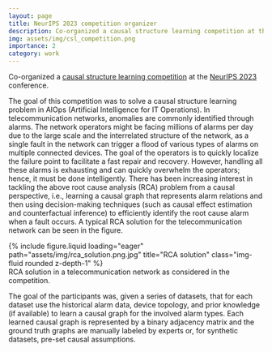 ```yaml
---
layout: page
title: NeurIPS 2023 competition organizer
description: Co-organized a causal structure learning competition at the NeurIPS 2023 conference.
img: assets/img/csl_competition.png
importance: 2
category: work
---
```


Co-organized a [causal structure learning competition](https://gcastle-hub.github.io/csl-competition/) at the [NeurIPS 2023](https://nips.cc/virtual/2023/competition/66582) conference.

The goal of this competition was to solve a causal structure learning problem in AIOps (Artificial Intelligence for IT Operations). In telecommunication networks, anomalies are commonly identified through alarms. The network operators might be facing millions of alarms per day due to the large scale and the interrelated structure of the network, as a single fault in the network can trigger a flood of various types of alarms on multiple connected devices. The goal of the operators is to quickly localize the failure point to facilitate a fast repair and recovery. However, handling all these alarms is exhausting and can quickly overwhelm the operators; hence, it must be done intelligently. There has been increasing interest in tackling the above root cause analysis (RCA) problem from a causal perspective, i.e., learning a causal graph that represents alarm relations and then using decision-making techniques (such as causal effect estimation and counterfactual inference) to efficiently identify the root cause alarm when a fault occurs. A typical RCA solution for the telecommunication network can be seen in the figure.


<div class="row">
    <div class="col-sm mt-3 mt-md-0">
        {% include figure.liquid loading="eager" path="assets/img/rca_solution.png.jpg" title="RCA solution" class="img-fluid rounded z-depth-1" %}
    </div>
</div>
<div class="caption">
    RCA solution in a telecommunication network as considered in the competition.
</div>

The goal of the participants was, given a series of datasets, that for each dataset use the historical alarm data, device topology, and prior knowledge (if available) to learn a causal graph for the involved alarm types.
Each learned causal graph is represented by a binary adjacency matrix and the ground truth graphs are manually labeled by experts or, for synthetic datasets, pre-set causal assumptions.	
